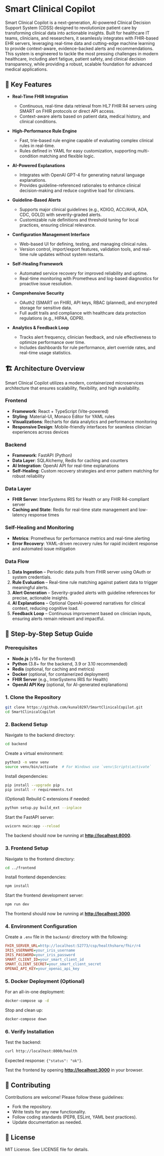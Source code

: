 # Smart Clinical Copilot

Smart Clinical Copilot is a next-generation, AI-powered Clinical Decision Support System (CDSS) designed to revolutionize patient care by transforming clinical data into actionable insights. Built for healthcare IT teams, clinicians, and researchers, it seamlessly integrates with FHIR-based EHR servers, leveraging real-time data and cutting-edge machine learning to provide context-aware, evidence-backed alerts and recommendations. This system is engineered to tackle the most pressing challenges in modern healthcare, including alert fatigue, patient safety, and clinical decision transparency, while providing a robust, scalable foundation for advanced medical applications.

## 🚀 Key Features

* **Real-Time FHIR Integration**

  * Continuous, real-time data retrieval from HL7 FHIR R4 servers using SMART on FHIR protocols or direct API access.
  * Context-aware alerts based on patient data, medical history, and clinical conditions.

* **High-Performance Rule Engine**

  * Fast, trie-based rule engine capable of evaluating complex clinical rules in real-time.
  * Rules defined in YAML for easy customization, supporting multi-condition matching and flexible logic.

* **AI-Powered Explanations**

  * Integrates with OpenAI GPT-4 for generating natural language explanations.
  * Provides guideline-referenced rationales to enhance clinical decision-making and reduce cognitive load for clinicians.

* **Guideline-Based Alerts**

  * Supports major clinical guidelines (e.g., KDIGO, ACC/AHA, ADA, CDC, GOLD) with severity-graded alerts.
  * Customizable rule definitions and threshold tuning for local practices, ensuring clinical relevance.

* **Configuration Management Interface**

  * Web-based UI for defining, testing, and managing clinical rules.
  * Version control, import/export features, validation tools, and real-time rule updates without system restarts.

* **Self-Healing Framework**

  * Automated service recovery for improved reliability and uptime.
  * Real-time monitoring with Prometheus and log-based diagnostics for proactive issue resolution.

* **Comprehensive Security**

  * OAuth2 (SMART on FHIR), API keys, RBAC (planned), and encrypted storage for sensitive data.
  * Full audit trails and compliance with healthcare data protection regulations (e.g., HIPAA, GDPR).

* **Analytics & Feedback Loop**

  * Tracks alert frequency, clinician feedback, and rule effectiveness to optimize performance over time.
  * Includes dashboards for rule performance, alert override rates, and real-time usage statistics.

## 🏗️ Architecture Overview

Smart Clinical Copilot utilizes a modern, containerized microservices architecture that ensures scalability, flexibility, and high availability.

### Frontend

* **Framework**: React + TypeScript (Vite-powered)
* **Styling**: Material-UI, Monaco Editor for YAML rules
* **Visualizations**: Recharts for data analytics and performance monitoring
* **Responsive Design**: Mobile-friendly interfaces for seamless clinician experiences across devices

### Backend

* **Framework**: FastAPI (Python)
* **Data Layer**: SQLAlchemy, Redis for caching and counters
* **AI Integration**: OpenAI API for real-time explanations
* **Self-Healing**: Custom recovery strategies and error pattern matching for robust reliability

### Data Layer

* **FHIR Server**: InterSystems IRIS for Health or any FHIR R4-compliant server
* **Caching and State**: Redis for real-time state management and low-latency response times

### Self-Healing and Monitoring

* **Metrics**: Prometheus for performance metrics and real-time alerting
* **Error Recovery**: YAML-driven recovery rules for rapid incident response and automated issue mitigation

### Data Flow

1. **Data Ingestion** – Periodic data pulls from FHIR server using OAuth or system credentials.
2. **Rule Evaluation** – Real-time rule matching against patient data to trigger meaningful alerts.
3. **Alert Generation** – Severity-graded alerts with guideline references for precise, actionable insights.
4. **AI Explanations** – Optional OpenAI-powered narratives for clinical context, reducing cognitive load.
5. **Feedback Loop** – Continuous improvement based on clinician inputs, ensuring alerts remain relevant and impactful.

## 🔧 Step-by-Step Setup Guide

### Prerequisites

* **Node.js** (v16+ for the frontend)
* **Python** (3.8+ for the backend, 3.9 or 3.10 recommended)
* **Redis** (optional, for caching and metrics)
* **Docker** (optional, for containerized deployment)
* **FHIR Server** (e.g., InterSystems IRIS for Health)
* **OpenAI API Key** (optional, for AI-generated explanations)

### 1. Clone the Repository

```bash
git clone https://github.com/kunal0297/SmartClinicalCopilot.git
cd SmartClinicalCopilot
```

### 2. Backend Setup

Navigate to the backend directory:

```bash
cd backend
```

Create a virtual environment:

```bash
python3 -m venv venv
source venv/bin/activate  # For Windows use `venv\Scripts\activate`
```

Install dependencies:

```bash
pip install --upgrade pip
pip install -r requirements.txt
```

(Optional) Rebuild C extensions if needed:

```bash
python setup.py build_ext --inplace
```

Start the FastAPI server:

```bash
uvicorn main:app --reload
```

The backend should now be running at **[http://localhost:8000](http://localhost:8000)**.

### 3. Frontend Setup

Navigate to the frontend directory:

```bash
cd ../frontend
```

Install frontend dependencies:

```bash
npm install
```

Start the frontend development server:

```bash
npm run dev
```

The frontend should now be running at **[http://localhost:3000](http://localhost:3000)**.

### 4. Environment Configuration

Create a `.env` file in the `backend/` directory with the following:

```ini
FHIR_SERVER_URL=http://localhost:52773/csp/healthshare/fhir/r4
IRIS_USERNAME=your_iris_username
IRIS_PASSWORD=your_iris_password
SMART_CLIENT_ID=your_smart_client_id
SMART_CLIENT_SECRET=your_smart_client_secret
OPENAI_API_KEY=your_openai_api_key
```

### 5. Docker Deployment (Optional)

For an all-in-one deployment:

```bash
docker-compose up -d
```

Stop and clean up:

```bash
docker-compose down
```

### 6. Verify Installation

Test the backend:

```bash
curl http://localhost:8000/health
```

Expected response: `{"status": "ok"}`.

Test the frontend by opening **[http://localhost:3000](http://localhost:3000)** in your browser.

## 🤝 Contributing

Contributions are welcome! Please follow these guidelines:

* Fork the repository.
* Write tests for any new functionality.
* Follow coding standards (PEP8, ESLint, YAML best practices).
* Update documentation as needed.

## 📄 License

MIT License. See LICENSE file for details.
